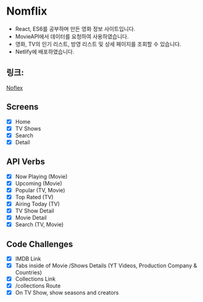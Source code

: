 # Nomflix

- React, ES6를 공부하며 만든 영화 정보 사이트입니다.
- MovieAPI에서 데이터를 요청하여 사용하였습니다.
- 영화, TV의 인기 리스트, 방영 리스트 및 상세 페이지를 조회할 수 있습니다.
- Netlify에 배포하였습니다.

## 링크:

[Noflex](https://goofy-knuth-6c2cbf.netlify.com/#/)

## Screens

- [x] Home
- [x] TV Shows
- [x] Search
- [x] Detail

## API Verbs

- [x] Now Playing (Movie)
- [x] Upcoming (Movie)
- [x] Popular (TV, Movie)
- [x] Top Rated (TV)
- [x] Airing Today (TV)
- [x] TV Show Detail
- [x] Movie Detail
- [x] Search (TV, Movie)

## Code Challenges

- [x] IMDB Link
- [x] Tabs inside of Movie /Shows Details (YT Videos, Production Company & Countries)
- [x] Collections Link
- [x] /collections Route
- [x] On TV Show, show seasons and creators
